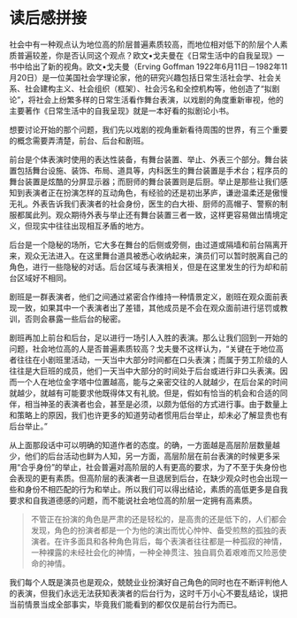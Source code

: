# 读后感拼接

社会中有一种观点认为地位高的阶层普遍素质较高，而地位相对低下的阶层个人素质普遍较差，你是否认同这个观点？欧文•戈夫曼在《日常生活中的自我呈现》一书中给出了新的视角。欧文•戈夫曼（Erving Goffman 1922年6月11日－1982年11月20日）是一位美国社会学理论家，他的研究兴趣包括日常生活社会学、社会关系、社会建构主义、社会组织（框架）、社会污名和全控机构等，他创造了“拟剧论”，将社会上纷繁多样的日常生活看作舞台表演，以戏剧的角度重新审视，他的主要著作《日常生活中的自我呈现》就是一本好看的拟剧论小书。

想要讨论开始的那个问题，我们先以戏剧的视角重新看待周围的世界，有三个重要的概念需要弄清楚，前台、后台和剧班。

前台是个体表演时使用的表达性装备，有舞台装置、举止、外表三个部分。舞台装置包括舞台设施、装饰、布局、道具等，内科医生的舞台装置是手术台；程序员的舞台装置是炫酷的分屏显示器；而厨师的舞台装置则是后厨。举止是那些让我们感知到表演者正在扮演怎样的互动角色，有经验的还是初出茅庐，谦逊温柔还是傲慢无礼。外表告诉我们表演者的社会身份，医生的白大褂、厨师的高帽子、警察的制服都属此列。观众期待外表与举止还有舞台装置三者一致，这样更容易做出情境定义，但现实中往往出现相互矛盾的地方。

后台是一个隐秘的场所，它大多在舞台的后侧或旁侧，由过道或隔墙和前台隔离开来，观众无法进入。在这里舞台道具被悉心收纳起来，演员们可以暂时脱离自己的角色，进行一些隐秘的对话。后台区域与表演相关，但是在这里发生的行为却和前台区域好不相同。

剧班是一群表演者，他们之间通过紧密合作维持一种情景定义，剧班在观众面前表现一致，如果其中一个表演者出了差错，其他成员是不会在观众面前进行惩罚或教训，否则会暴露一些后台的秘密。

剧班再加上前台和后台，足以进行一场引人入胜的表演。那么让我们回到一开始的问题，社会地位高的人是否普遍素质较高？戈夫曼不这样认为，“关键在于地位高者往往在小剧班里活动，一天当中大部分时间都在口头表演；而属于劳工阶级的人往往是大巨班的成员，他们一天当中大部分的时间处于后台或进行非口头表演。因而一个人在地位金字塔中位置越高，能与之亲密交往的人就越少，在后台呆的时间就越少，就越有可能要求他既得体又有礼貌。但是，假如有恰当的机会和合适的同伴，相当神圣的表演者也会，甚至是必须，以颇为低俗的方式进行事。由于数量上和策略上的原因，我们也许更多的知道劳动者惯用后台举止，却未必了解显贵也有后台举止。”

从上面那段话中可以明确的知道作者的态度。的确，一方面越是高层阶层数量越少，他们的后台活动也鲜为人知，另一方面，高层阶层在前台表演的时候更多采用“合乎身份”的举止，社会普遍对高阶层的人有更高的要求，为了不至于失身份也会表现的更有素质。但高阶层的表演者一旦退居到后台，在缺少观众时也会出现一些和身份不相匹配的行为和举止。所以我们可以得出结论，素质的高低更多是自我要求和自我道德感的问题，而不能说社会地位高的阶层一定拥有高素质。

> 不管正在扮演的角色是严肃的还是轻松的，是高贵的还是低下的，人们都会发现，角色的扮演者都是一个为他的演出而忧心忡忡、备受煎熬的孤独的表演者。在许多面具和各种角色背后，每个表演者往往都是一种孤寂的神情，一种裸露的未经社会化的神情，一种全神贯注、独自肩负着艰难而又险恶使命的神情。

我们每个人既是演员也是观众，兢兢业业扮演好自己角色的同时也在不断评判他人的表演，但我们永远无法获知表演者的后台行为，这时千万小心不要乱结论，误把当前情景当成全部事实，毕竟我们能看到的都仅仅是前台行为而已。 